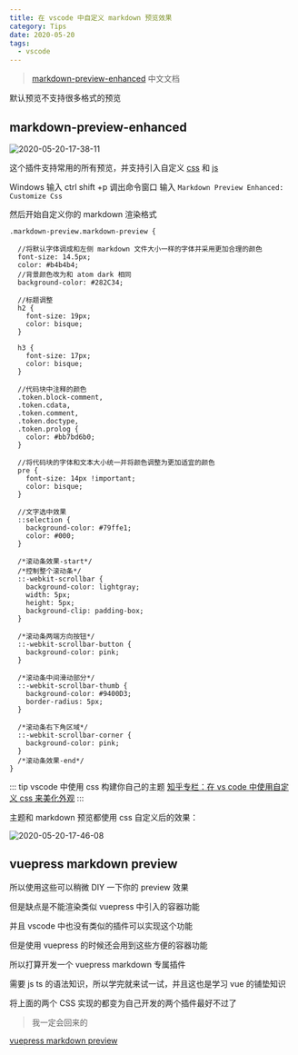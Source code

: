 ```yaml
---
title: 在 vscode 中自定义 markdown 预览效果
category: Tips
date: 2020-05-20
tags:
  - vscode
---
```


> [markdown-preview-enhanced](https://shd101wyy.github.io/markdown-preview-enhanced/#/zh-cn/) 中文文档

<!-- more -->

默认预览不支持很多格式的预览

## markdown-preview-enhanced

![2020-05-20-17-38-11](https://raw.githubusercontent.com/fengwei2002/Pictures_02/master/img/2020-05-20-17-38-11.png)

 这个插件支持常用的所有预览，并支持引入自定义  [css](https://shd101wyy.github.io/markdown-preview-enhanced/#/zh-cn/customize-css) 和 [js](https://shd101wyy.github.io/markdown-preview-enhanced/#/zh-cn/extend-parser)

Windows 输入 ctrl shift +p 调出命令窗口
输入 `Markdown Preview Enhanced: Customize Css`

然后开始自定义你的 markdown 渲染格式

```less
.markdown-preview.markdown-preview {

  //将默认字体调成和左侧 markdown 文件大小一样的字体并采用更加合理的颜色
  font-size: 14.5px;
  color: #b4b4b4;
  //背景颜色改为和 atom dark 相同
  background-color: #282C34;

  //标题调整
  h2 {
    font-size: 19px;
    color: bisque;
  }

  h3 {
    font-size: 17px;
    color: bisque;
  }

  //代码块中注释的颜色
  .token.block-comment,
  .token.cdata,
  .token.comment,
  .token.doctype,
  .token.prolog {
    color: #bb7bd6b0;
  }

  //将代码块的字体和文本大小统一并将颜色调整为更加适宜的颜色
  pre {
    font-size: 14px !important;
    color: bisque;
  }

  //文字选中效果
  ::selection {
    background-color: #79ffe1;
    color: #000;
  }

  /*滚动条效果-start*/
  /*控制整个滚动条*/
  ::-webkit-scrollbar {
    background-color: lightgray;
    width: 5px;
    height: 5px;
    background-clip: padding-box;
  }

  /*滚动条两端方向按钮*/
  ::-webkit-scrollbar-button {
    background-color: pink;
  }

  /*滚动条中间滑动部分*/
  ::-webkit-scrollbar-thumb {
    background-color: #9400D3;
    border-radius: 5px;
  }

  /*滚动条右下角区域*/
  ::-webkit-scrollbar-corner {
    background-color: pink;
  }
  /*滚动条效果-end*/
}
```

::: tip vscode 中使用 css 构建你自己的主题
[知乎专栏：在 vs code 中使用自定义 css 来美化外观](https://zhuanlan.zhihu.com/p/139446791)
:::

主题和 markdown 预览都使用 css 自定义后的效果：

![2020-05-20-17-46-08](https://raw.githubusercontent.com/fengwei2002/Pictures_02/master/img/2020-05-20-17-46-08.png)

## vuepress markdown preview

所以使用这些可以稍微 DIY 一下你的 preview 效果

但是缺点是不能渲染类似 vuepress 中引入的容器功能

并且 vscode 中也没有类似的插件可以实现这个功能

但是使用 vuepress 的时候还会用到这些方便的容器功能

所以打算开发一个 vuepress markdown 专属插件

需要 js ts 的语法知识，所以学完就来试一试，并且这也是学习 vue 的铺垫知识

将上面的两个 CSS 实现的都变为自己开发的两个插件最好不过了

> 我一定会回来的

[vuepress markdown preview]()